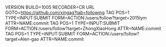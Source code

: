 VERSION BUILD=1005 RECORDER=CR
URL GOTO=https://github.com/xingag?tab=following
TAG POS=1 TYPE=INPUT:SUBMIT FORM=ACTION:/users/follow?target=2015lym ATTR=NAME:commit
TAG POS=1 TYPE=INPUT:SUBMIT FORM=ACTION:/users/follow?target=ZhongXiaoHong ATTR=NAME:commit
TAG POS=1 TYPE=INPUT:SUBMIT FORM=ACTION:/users/follow?target=Alen-gao ATTR=NAME:commit
